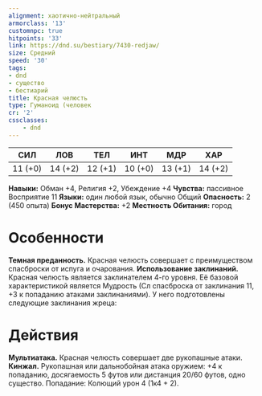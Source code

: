 ```yaml
---
alignment: хаотично-нейтральный
armorclass: '13'
customnpc: true
hitpoints: '33'
link: https://dnd.su/bestiary/7430-redjaw/
size: Средний
speed: '30'
tags:
- dnd
- существо
- бестиарий
title: Красная челюсть
type: Гуманоид (человек
cr: '2'
cssclasses:
    - dnd
---
```



| СИЛ | ЛОВ | ТЕЛ | ИНТ | МДР | ХАР |
|---|---|---|---|---|---|
| 11 (+0) | 14 (+2) | 12 (+1) | 10 (+0) | 13 (+1) | 14 (+2) |
**Навыки:** Обман +4, Религия +2, Убеждение +4
**Чувства:** пассивное Восприятие 11
**Языки:** один любой язык, обычно Общий
**Опасность:** 2 (450 опыта)
**Бонус Мастерства:** +2
**Местность Обитания:** город


# Особенности
**Темная преданность.** Красная челюсть совершает с преимуществом спасброски от испуга и очарования.
**Использование заклинаний.** Красная челюсть является заклинателем 4-го уровня. Её базовой характеристикой является Мудрость (Сл спасброска от заклинания 11, +3 к попаданию атаками заклинаниями). У него подготовлены следующие заклинания жреца:


# Действия
**Мультиатака.** Красная челюсть совершает две рукопашные атаки.
**Кинжал.** Рукопашная или дальнобойная атака оружием: +4 к попаданию, досягаемость 5 футов или дистанция 20/60 футов, одно существо. Попадание: Колющий урон 4 (1к4 + 2).